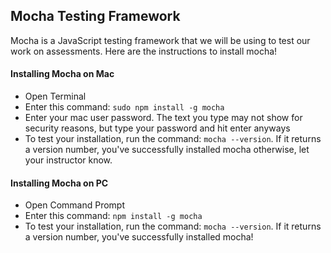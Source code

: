 ## Mocha Testing Framework

Mocha is a JavaScript testing framework that we will be using to test our work
on assessments. Here are the instructions to install mocha! 

#### Installing Mocha on Mac
  + Open Terminal
  + Enter this command: `sudo npm install -g mocha`
  + Enter your mac user password. The text you type may not show for security reasons, but type your password and hit enter anyways
  + To test your installation, run the command: `mocha --version`. If it returns
  a version number, you've successfully installed mocha otherwise, let your instructor know.

#### Installing Mocha on PC
  + Open Command Prompt
  + Enter this command: `npm install -g mocha`
  + To test your installation, run the command: `mocha --version`. If it returns
  a version number, you've successfully installed mocha!
